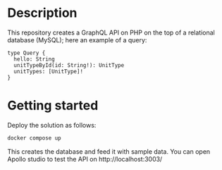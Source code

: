 # Description

This repository creates a GraphQL API on PHP on the top of a relational database (MySQL); here an example of a query:

```gql
type Query {
  hello: String
  unitTypeById(id: String!): UnitType
  unitTypes: [UnitType]!
}
```

# Getting started

Deploy the solution as follows:

```bash
docker compose up
```

This creates the database and feed it with sample data. You can open Apollo studio to test the API on http://localhost:3003/
